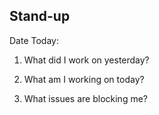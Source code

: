 ## **Stand-up**

Date Today:

1. What did I work on yesterday?

2. What am I working on today?

3. What issues are blocking me?